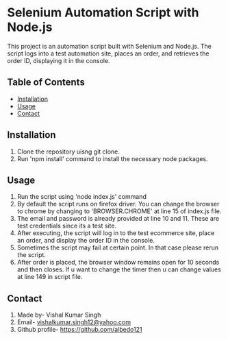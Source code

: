 # Selenium Automation Script with Node.js

This project is an automation script built with Selenium and Node.js. The script logs into a test automation site, places an order, and retrieves the order ID, displaying it in the console.

## Table of Contents

- [Installation](#installation)
- [Usage](#usage)
- [Contact](#contact)

## Installation
1. Clone the repository uisng git clone.
2. Run 'npm install' command to install the necessary node packages.

## Usage
1. Run the script using 'node index.js' command
2. By default the script runs on firefox driver. You can change the browser to chrome by changing to 'BROWSER.CHROME' at line 15 of index.js file.
3. The email and password is already provided at line 10 and 11. These are test credentials since its a test site.
4. After executing, the script will log in to the test ecommerce site, place an order, and display the order ID in the console.
5. Sometimes the script may fail at certain point. In that case please rerun the script.
6. After order is placed, the browser window remains open for 10 seconds and then closes. If u want to change the timer then u can change values at line 149 in script file.

## Contact
1. Made by- Vishal Kumar Singh
2. Email- vishalkumar.singh12@yahoo.com
3. Github profile- https://github.com/albedo121
